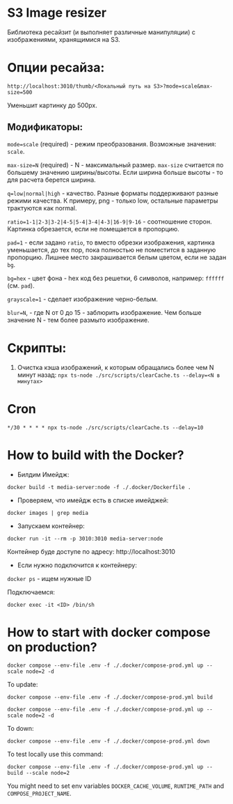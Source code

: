 # S3 Image resizer

Библиотека ресайзит (и выполняет различные манипуляции) с изображениями, 
хранящимися на S3.

# Опции ресайза:

`http://localhost:3010/thumb/<Локальный путь на S3>?mode=scale&max-size=500`

Уменьшит картинку до 500px.

## Модификаторы:

`mode=scale` (required) - режим преобразования. Возможные значения: `scale`.

`max-size=N` (required) - N - максимальный размер. `max-size` считается по большему
значению ширины/высоты. Если ширина больше высоты - то для расчета берется ширина.

`q=low|normal|high` - качество. Разные форматы поддерживают разные режими качества. 
К примеру, png - только low, остальные параметры трактуются как normal.

`ratio=1-1|2-3|3-2|4-5|5-4|3-4|4-3|16-9|9-16` - соотношение сторон. Картинка обрезается,
если не помещается в пропорцию.

`pad=1` - если задано `ratio`, то вместо обрезки изображения, картинка уменьшается, 
до тех пор, пока полностью не поместится в заданную пропорцию. Лишнее место закрашивается
белым цветом, если не задан `bg`.

`bg=hex` - цвет фона - hex код без решетки, 6 символов, например: `ffffff` (см. `pad`).

`grayscale=1` - сделает изображение черно-белым.

`blur=N`, - где N от 0 до 15 - заблюрить изображение. Чем больше значение N - тем более
размыто изображение.

# Скрипты:

1. Очистка кэша изображений, к которым обращались более чем N минут назад:
`npx ts-node ./src/scripts/clearCache.ts --delay=<N в минутах>`

# Cron

```
*/30 * * * * npx ts-node ./src/scripts/clearCache.ts --delay=10
```

# How to build with the Docker?

- Билдим Имейдж:

`docker build -t media-server:node -f ./.docker/Dockerfile .`

- Проверяем, что имейдж есть в списке имейджей:

`docker images | grep media`

- Запускаем контейнер:

`docker run -it --rm -p 3010:3010 media-server:node` 

Контейнер буде доступе по адресу: http://localhost:3010

- Если нужно подключится к контейнеру:

`docker ps` - ищем нужные ID

Подключаемся:

`docker exec -it <ID> /bin/sh`

# How to start with docker compose on production?

`docker compose --env-file .env -f ./.docker/compose-prod.yml up --scale node=2 -d`

To update:

`docker compose --env-file .env -f ./.docker/compose-prod.yml build`

`docker compose --env-file .env -f ./.docker/compose-prod.yml up --scale node=2 -d`

To down:

`docker compose --env-file .env -f ./.docker/compose-prod.yml down`

To test locally use this command:

`docker compose --env-file .env -f ./.docker/compose-prod.yml up --build --scale node=2`

You might need to set env variables `DOCKER_CACHE_VOLUME`, `RUNTIME_PATH` and `COMPOSE_PROJECT_NAME`.
